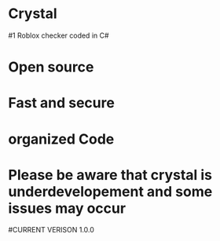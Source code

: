 # Crystal 
#1 Roblox checker coded in C#
# Open source
# Fast and secure
# organized Code
# Please be aware that crystal is underdevelopement and some issues may occur
#CURRENT VERISON 1.0.0
